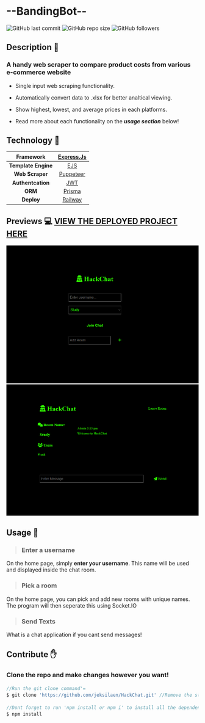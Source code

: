 # --BandingBot--

![GitHub last commit](https://img.shields.io/github/last-commit/jeksilaen/BandingBot)
![GitHub repo size](https://img.shields.io/github/repo-size/jeksilaen/BandingBot)
![GitHub followers](https://img.shields.io/github/followers/jeksilaen?style=social)

## Description :bookmark_tabs:

### **A handy web scraper to compare product costs from various e-commerce website**

* Single input web scraping functionality.

* Automatically convert data to .xlsx for better analtical viewing.

* Show highest, lowest, and average prices in each platforms.

* Read more about each functionality on the ___usage section___ below!


## Technology :iphone:
|    **Framework**    |   [Express.Js](https://expressjs.com)   |
|:-------------------:|:-------------------------------------:|
| **Template Engine** |         [EJS](https://ejs.co)         |
| **Web Scraper** |         [Puppeteer](https://pptr.dev)         |
| **Authentcation** |         [JWT](https://jwt.io)         |
| **ORM** |         [Prisma](https://www.prisma.io)         |
|      **Deploy**     |    [Railway](https://www.railway.app)   |

## Previews :computer: [VIEW THE DEPLOYED PROJECT HERE](https://web-production-f39f.up.railway.app/)

![alt text](https://github.com/jeksilaen/HackChat/blob/main/docs-assets/home.png?raw=true)
![alt text](https://github.com/jeksilaen/HackChat/blob/main/docs-assets/main.png?raw=true)
 
## Usage :wrench:

> ### __Enter a username__
On the home page, simply __enter your username__. This name will be used and displayed inside the chat room.

> ### __Pick a room__
On the home page, you can pick and add new rooms with unique names. The program will then seperate this using Socket.IO

> ### __Send Texts__
What is a chat application if you cant send messages!

## Contribute :raised_hand:

### Clone the repo and make changes however you want!
```js
//Run the git clone command'=
$ git clone 'https://github.com/jeksilaen/HackChat.git' //Remove the strings (')

//Dont forget to run 'npm install or npm i' to install all the dependencies
$ npm install
```
